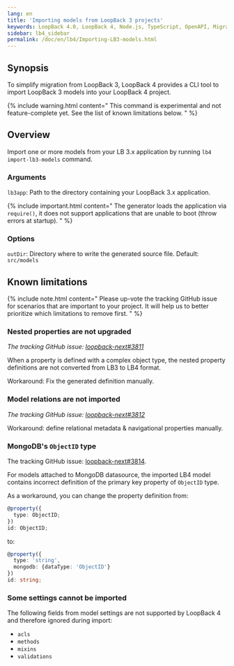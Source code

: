 ```yaml
---
lang: en
title: 'Importing models from LoopBack 3 projects'
keywords: LoopBack 4.0, LoopBack 4, Node.js, TypeScript, OpenAPI, Migration
sidebar: lb4_sidebar
permalink: /doc/en/lb4/Importing-LB3-models.html
---
```


## Synopsis

To simplify migration from LoopBack 3, LoopBack 4 provides a CLI tool to import
LoopBack 3 models into your LoopBack 4 project.

{% include warning.html content="
This command is experimental and not feature-complete yet.
See the list of known limitations below.
" %}

## Overview

Import one or more models from your LB 3.x application by running
`lb4 import-lb3-models` command.

### Arguments

`lb3app`: Path to the directory containing your LoopBack 3.x application.

{% include important.html content="
The generator loads the application via `require()`, it does not
support applications that are unable to boot (throw errors at startup).
" %}

### Options

`outDir`: Directory where to write the generated source file. Default:
`src/models`

## Known limitations

{% include note.html content="
Please up-vote the tracking GitHub issue for scenarios that are important to
your project. It will help us to better prioritize which limitations to remove
first.
" %}

### Nested properties are not upgraded

_The tracking GitHub issue:
[loopback-next#3811](https://github.com/loopbackio/loopback-next/issues/3811)_

When a property is defined with a complex object type, the nested property
definitions are not converted from LB3 to LB4 format.

Workaround: Fix the generated definition manually.

### Model relations are not imported

_The tracking GitHub issue:
[loopback-next#3812](https://github.com/loopbackio/loopback-next/issues/3812)_

Workaround: define relational metadata & navigational properties manually.

### MongoDB's `ObjectID` type

The tracking GitHub issue:
[loopback-next#3814](https://github.com/loopbackio/loopback-next/issues/3814).

For models attached to MongoDB datasource, the imported LB4 model contains
incorrect definition of the primary key property of `ObjectID` type.

As a workaround, you can change the property definition from:

```ts
@property({
  type: ObjectID;
})
id: ObjectID;
```

to:

```ts
@property({
  type: 'string',
  mongodb: {dataType: 'ObjectID'}
})
id: string;
```

### Some settings cannot be imported

The following fields from model settings are not supported by LoopBack 4 and
therefore ignored during import:

- `acls`
- `methods`
- `mixins`
- `validations`
